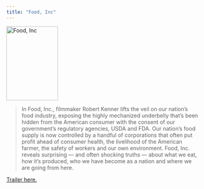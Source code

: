 ```yaml
---
title: "Food, Inc"
---
```

<p><img src="https://chrisenns.com/wp-content/uploads/2009/04/foodinc_200904171457jpg1.jpeg" alt="Food, Inc" title="Food, Inc" width="134" height="193" class="aligncenter size-full wp-image-1607" /></p>
<blockquote><p>In Food, Inc., filmmaker Robert Kenner lifts the veil on our nation’s food industry, exposing the highly mechanized underbelly that’s been hidden from the American consumer with the consent of our government’s regulatory agencies, USDA and FDA. Our nation’s food supply is now controlled by a handful of corporations that often put profit ahead of consumer health, the livelihood of the American farmer, the safety of workers and our own environment. Food, Inc. reveals surprising — and often shocking truths — about what we eat, how it’s produced, who we have become as a nation and where we are going from here.</p></blockquote>
<p><a href="http://www.apple.com/trailers/magnolia/foodinc/">Trailer here.</a></p>
